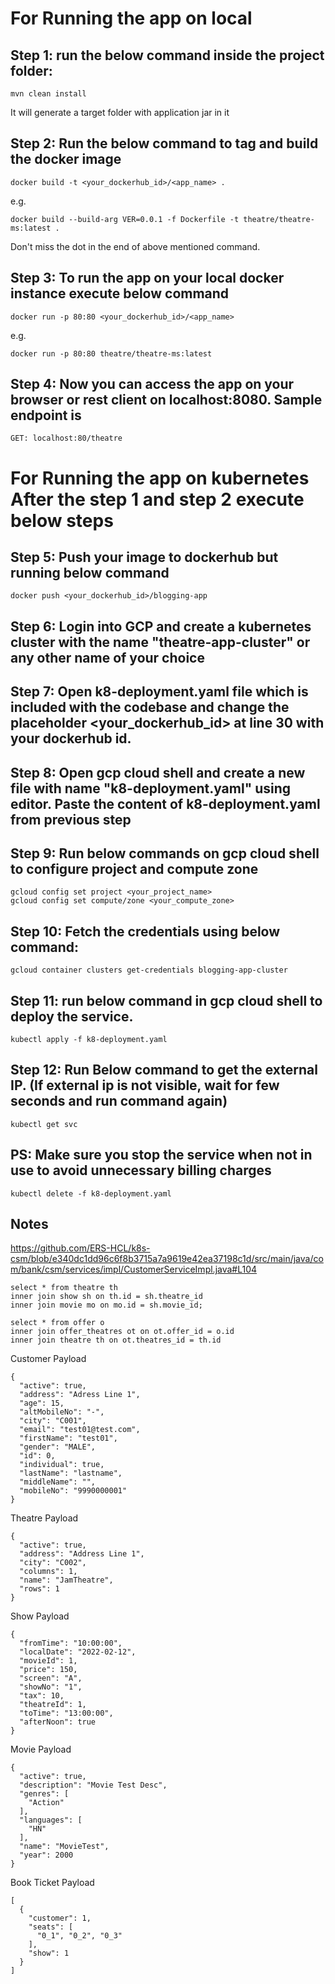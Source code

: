 # For Running the app on local

## Step 1: run the below command inside the project folder:

```
mvn clean install
```
It will generate a target folder with application jar in it


## Step 2: Run the below command to tag and build the docker image

```
docker build -t <your_dockerhub_id>/<app_name> .
```
e.g. 

```
docker build --build-arg VER=0.0.1 -f Dockerfile -t theatre/theatre-ms:latest .
```

Don't miss the dot in the end of above mentioned command.

## Step 3: To run the app on your local docker instance execute below command
```
docker run -p 80:80 <your_dockerhub_id>/<app_name>
```
e.g.

```
docker run -p 80:80 theatre/theatre-ms:latest
```

## Step 4: Now you can access the app on your browser or rest client on localhost:8080. Sample endpoint is 
```
GET: localhost:80/theatre
```

# For Running the app on kubernetes After the step 1 and step 2 execute below steps

## Step 5: Push your image to dockerhub but running below command
```
docker push <your_dockerhub_id>/blogging-app
```

## Step 6: Login into GCP and create a kubernetes cluster with the name "theatre-app-cluster" or any other name of your choice

## Step 7: Open k8-deployment.yaml file which is included with the codebase and change the placeholder <your_dockerhub_id> at line 30 with your dockerhub id. 

## Step 8: Open gcp cloud shell and create a new file with name "k8-deployment.yaml" using editor. Paste the content of  k8-deployment.yaml from previous step

## Step 9: Run below commands on gcp cloud shell to configure project and compute zone 

```
gcloud config set project <your_project_name>
gcloud config set compute/zone <your_compute_zone>
```

## Step 10: Fetch the credentials using below command:
```
gcloud container clusters get-credentials blogging-app-cluster
```

## Step 11: run below command in gcp cloud shell to deploy the service. 

```
kubectl apply -f k8-deployment.yaml
```

## Step 12: Run Below command to get the external IP. (If external ip is not visible, wait for few seconds and run command again)

```
kubectl get svc
```

## PS: Make sure you stop the service when not in use to avoid unnecessary billing charges

```
kubectl delete -f k8-deployment.yaml
```


## Notes
https://github.com/ERS-HCL/k8s-csm/blob/e340dc1dd96c6f8b3715a7a9619e42ea37198c1d/src/main/java/com/bank/csm/services/impl/CustomerServiceImpl.java#L104

```
select * from theatre th
inner join show sh on th.id = sh.theatre_id
inner join movie mo on mo.id = sh.movie_id;

select * from offer o
inner join offer_theatres ot on ot.offer_id = o.id
inner join theatre th on ot.theatres_id = th.id
```



Customer Payload

```
{
  "active": true,
  "address": "Adress Line 1",
  "age": 15,
  "altMobileNo": "-",
  "city": "C001",
  "email": "test01@test.com",
  "firstName": "test01",
  "gender": "MALE",
  "id": 0,
  "individual": true,
  "lastName": "lastname",
  "middleName": "",
  "mobileNo": "9990000001"
}
```

Theatre Payload

```
{
  "active": true,
  "address": "Address Line 1",
  "city": "C002",
  "columns": 1,
  "name": "JamTheatre",
  "rows": 1
}
```

Show Payload

```
{
  "fromTime": "10:00:00",
  "localDate": "2022-02-12",
  "movieId": 1,
  "price": 150,
  "screen": "A",
  "showNo": "1",
  "tax": 10,
  "theatreId": 1,
  "toTime": "13:00:00",
  "afterNoon": true
}
```

Movie Payload

```
{
  "active": true,
  "description": "Movie Test Desc",
  "genres": [
    "Action"
  ],
  "languages": [
    "HN"
  ],
  "name": "MovieTest",
  "year": 2000
}
```

Book Ticket Payload

```
[
  {
    "customer": 1,
    "seats": [
      "0_1", "0_2", "0_3"
    ],
    "show": 1
  }
]
```



